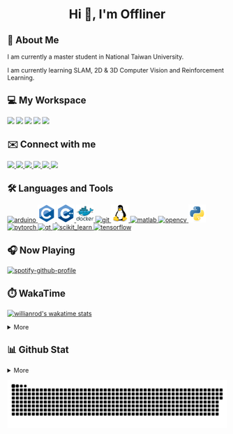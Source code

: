<h1 align="center">Hi 👋, I'm Offliner</h1>

<h2 align="left">🔭 About Me</h2>
<p>I am currently a master student in National Taiwan University.</p>
<p>I am currently learning SLAM, 2D & 3D Computer Vision and Reinforcement Learning.</p>

<h2 align="left">💻 My Workspace</h2>
<p align='left'>
  <img src="https://img.shields.io/badge/windows%2011-%230078D6.svg?&style=for-the-badge&logo=windows&logoColor=white" />
  <img src="https://img.shields.io/badge/Ubuntu%2018.04-E95420.svg?style=for-the-badge&logo=ubuntu&logoColor=white" />
  <img src="https://img.shields.io/badge/intel-core%20i5%2012th-%230071C5.svg?&style=for-the-badge&logo=intel&logoColor=white" />
  <img src="https://img.shields.io/badge/RAM-16GB-%230071C5.svg?&style=for-the-badge&logoColor=white" />
  <img src="https://img.shields.io/badge/nvidia-gtx%203050-%2376B900.svg?&style=for-the-badge&logo=nvidia&logoColor=white" />
</p>

<h2 align="left">✉️ Connect with me</h2>
<p align='left'>
  <a href="https://fb.com/offliner21904">
    <img src="https://img.shields.io/badge/Facebook-1877F2?style=for-the-badge&logo=facebook&logoColor=white" />
  </a>
  <a href="https://line.me/ti/p/~ericboring">
    <img src="https://img.shields.io/badge/Line-00C300?style=for-the-badge&logo=line&logoColor=white" />
  </a>
  <a href="https://twitter.com/offliner15">
    <img src="https://img.shields.io/badge/Twitter-1DA1F2?style=for-the-badge&logo=twitter&logoColor=white" />
  </a>
  <a href="https://instagram.com/offliner21904" target="blank">
    <img src="https://img.shields.io/badge/Instagram-E4405F?style=for-the-badge&logo=instagram&logoColor=white" />
  </a>
  <a href="https://www.linkedin.com/in/%E6%94%BF%E5%BD%A5-%E5%90%B3-a24636202/">
    <img src="https://img.shields.io/badge/LinkedIn-0077B5?style=for-the-badge&logo=linkedin&logoColor=white" />
  </a>
  <a href="mailto:eric21904@gmail.com">
    <img src="https://img.shields.io/badge/Gmail-D14836?style=for-the-badge&logo=gmail&logoColor=white" />
  </a>
</p>

<h2 align="left">🛠️ Languages and Tools</h2>
<p align="left"> <a href="https://www.arduino.cc/" target="_blank" rel="noreferrer"> <img src="https://cdn.worldvectorlogo.com/logos/arduino-1.svg" alt="arduino" width="40" height="40"/> </a> <a href="https://www.cprogramming.com/" target="_blank" rel="noreferrer"> <img src="https://raw.githubusercontent.com/devicons/devicon/master/icons/c/c-original.svg" alt="c" width="40" height="40"/> </a> <a href="https://www.w3schools.com/cpp/" target="_blank" rel="noreferrer"> <img src="https://raw.githubusercontent.com/devicons/devicon/master/icons/cplusplus/cplusplus-original.svg" alt="cplusplus" width="40" height="40"/> </a> <a href="https://www.docker.com/" target="_blank" rel="noreferrer"> <img src="https://raw.githubusercontent.com/devicons/devicon/master/icons/docker/docker-original-wordmark.svg" alt="docker" width="40" height="40"/> </a> <a href="https://git-scm.com/" target="_blank" rel="noreferrer"> <img src="https://www.vectorlogo.zone/logos/git-scm/git-scm-icon.svg" alt="git" width="40" height="40"/> </a> <a href="https://www.linux.org/" target="_blank" rel="noreferrer"> <img src="https://raw.githubusercontent.com/devicons/devicon/master/icons/linux/linux-original.svg" alt="linux" width="40" height="40"/> </a> <a href="https://www.mathworks.com/" target="_blank" rel="noreferrer"> <img src="https://upload.wikimedia.org/wikipedia/commons/2/21/Matlab_Logo.png" alt="matlab" width="40" height="40"/> </a> <a href="https://opencv.org/" target="_blank" rel="noreferrer"> <img src="https://www.vectorlogo.zone/logos/opencv/opencv-icon.svg" alt="opencv" width="40" height="40"/> </a> <a href="https://www.python.org" target="_blank" rel="noreferrer"> <img src="https://raw.githubusercontent.com/devicons/devicon/master/icons/python/python-original.svg" alt="python" width="40" height="40"/> </a> <a href="https://pytorch.org/" target="_blank" rel="noreferrer"> <img src="https://www.vectorlogo.zone/logos/pytorch/pytorch-icon.svg" alt="pytorch" width="40" height="40"/> </a> <a href="https://www.qt.io/" target="_blank" rel="noreferrer"> <img src="https://upload.wikimedia.org/wikipedia/commons/0/0b/Qt_logo_2016.svg" alt="qt" width="40" height="40"/> </a> <a href="https://scikit-learn.org/" target="_blank" rel="noreferrer"> <img src="https://upload.wikimedia.org/wikipedia/commons/0/05/Scikit_learn_logo_small.svg" alt="scikit_learn" width="40" height="40"/> </a> <a href="https://www.tensorflow.org" target="_blank" rel="noreferrer"> <img src="https://www.vectorlogo.zone/logos/tensorflow/tensorflow-icon.svg" alt="tensorflow" width="40" height="40"/> </a> </p>

<h2 align="left">🎧 Now Playing</h2>

[![spotify-github-profile](https://spotify-github-profile.vercel.app/api/view?uid=31uty524335ljnrrlnyjnf34z55i&cover_image=true&theme=novatorem&show_offline=false&background_color=121212&bar_color=53b14f&bar_color_cover=false)](https://spotify-github-profile.vercel.app/api/view?uid=31uty524335ljnrrlnyjnf34z55i&redirect=true)

<h2 align="left">⏱️ WakaTime</h2>

[![willianrod's wakatime stats](https://github-readme-stats.vercel.app/api/wakatime?username=63a538e6-ad4f-403f-8640-82e050c36643&layout=compact)](https://github.com/anuraghazra/github-readme-stats)

<details>
<summary>More</summary>

<!--START_SECTION:waka-->
![Code Time](http://img.shields.io/badge/Code%20Time-494%20hrs%2019%20mins-blue)

![Profile Views](http://img.shields.io/badge/Profile%20Views-5-blue)

**🐱 My GitHub Data** 

> 🏆 11 Contributions in the Year 2023
 > 
> 📦 4.8 MB Used in GitHub's Storage 
 > 
> 🚫 Not Opted to Hire
 > 
> 📜 40 Public Repositories 
 > 
> 🔑 22 Private Repositories  
 > 
**I'm a Night 🦉** 

```text
🌞 Morning    101 commits    ███░░░░░░░░░░░░░░░░░░░░░░   12.04% 
🌆 Daytime    244 commits    ███████░░░░░░░░░░░░░░░░░░   29.08% 
🌃 Evening    221 commits    ██████░░░░░░░░░░░░░░░░░░░   26.34% 
🌙 Night      273 commits    ████████░░░░░░░░░░░░░░░░░   32.54%

```
📅 **I'm Most Productive on Thursday** 

```text
Monday       114 commits    ███░░░░░░░░░░░░░░░░░░░░░░   13.59% 
Tuesday      120 commits    ███░░░░░░░░░░░░░░░░░░░░░░   14.3% 
Wednesday    117 commits    ███░░░░░░░░░░░░░░░░░░░░░░   13.95% 
Thursday     180 commits    █████░░░░░░░░░░░░░░░░░░░░   21.45% 
Friday       86 commits     ██░░░░░░░░░░░░░░░░░░░░░░░   10.25% 
Saturday     107 commits    ███░░░░░░░░░░░░░░░░░░░░░░   12.75% 
Sunday       115 commits    ███░░░░░░░░░░░░░░░░░░░░░░   13.71%

```


📊 **This Week I Spent My Time On** 

```text
⌚︎ Time Zone: Asia/Taipei

💬 Programming Languages: 
Python                   2 hrs 57 mins       ████████████████████░░░░░   79.98% 
Bash                     26 mins             ███░░░░░░░░░░░░░░░░░░░░░░   11.99% 
Other                    11 mins             █░░░░░░░░░░░░░░░░░░░░░░░░   5.31% 
Markdown                 2 mins              ░░░░░░░░░░░░░░░░░░░░░░░░░   1.05% 
Makefile                 2 mins              ░░░░░░░░░░░░░░░░░░░░░░░░░   1.01%

🔥 Editors: 
VS Code                  3 hrs 41 mins       █████████████████████████   100.0%

🐱‍💻 Projects: 
myResearch               2 hrs 43 mins       ██████████████████░░░░░░░   73.68% 
offliner                 32 mins             ███░░░░░░░░░░░░░░░░░░░░░░   14.82% 
CDial-GPT                17 mins             ██░░░░░░░░░░░░░░░░░░░░░░░   8.06% 
EVA                      4 mins              ░░░░░░░░░░░░░░░░░░░░░░░░░   2.01% 
Dialogue_System          3 mins              ░░░░░░░░░░░░░░░░░░░░░░░░░   1.43%

💻 Operating System: 
Linux                    3 hrs 31 mins       ███████████████████████░░   95.35% 
Windows                  10 mins             █░░░░░░░░░░░░░░░░░░░░░░░░   4.65%

```

**I Mostly Code in Python** 

```text
Python                   24 repos            █████████░░░░░░░░░░░░░░░░   38.71% 
C++                      18 repos            ███████░░░░░░░░░░░░░░░░░░   29.03% 
C                        8 repos             ███░░░░░░░░░░░░░░░░░░░░░░   12.9% 
Jupyter Notebook         5 repos             ██░░░░░░░░░░░░░░░░░░░░░░░   8.06% 
Verilog                  2 repos             ░░░░░░░░░░░░░░░░░░░░░░░░░   3.23%

```


**Timeline**

![Chart not found](https://raw.githubusercontent.com/Offliners/Offliners/main/charts/bar_graph.png) 


 Last Updated on 20/01/2023 18:46:11 UTC
<!--END_SECTION:waka-->

</details>

<h2 align="left">📊 Github Stat</h2>
<details>
 <summary>More</summary>
 
 [![GitHub Streak](https://streak-stats.demolab.com?user=Offliners&hide_border=true)](https://git.io/streak-stats)
 
 <img height="180px" src="https://github-readme-stats.vercel.app/api?username=Offliners&&hide_border=true" /><img height="180px" src="https://github-readme-stats.vercel.app/api/top-langs/?username=offliners&layout=compact" />
</details>

![GitHub Snake Light](https://github.com/Offliners/Offliners/blob/output/github-contribution-grid-snake.svg)
